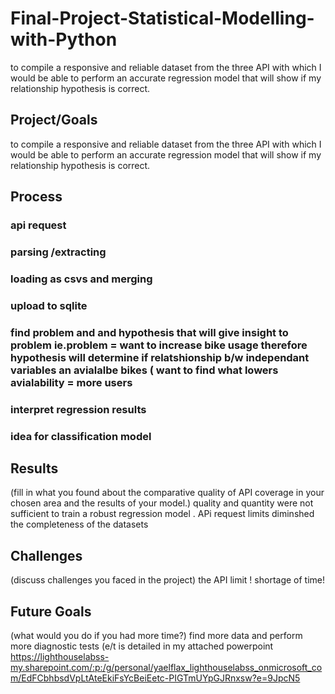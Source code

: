 # Final-Project-Statistical-Modelling-with-Python
to compile a responsive and reliable dataset from the three API with which I would be able to perform an accurate regression model that will show if my relationship hypothesis is correct.
## Project/Goals
to compile a responsive and reliable dataset from the three API with which I would be able to perform an accurate regression model that will show if my relationship hypothesis is correct.

## Process
### api request
### parsing /extracting
### loading as csvs and merging 
### upload to sqlite
### find problem and and hypothesis that will give insight to problem ie.problem = want to increase bike usage  therefore hypothesis will determine if relatshionship b/w independant variables an avialalbe bikes ( want to find what lowers avialability = more users
### interpret regression results
### idea for classification model


## Results
(fill in what you found about the comparative quality of API coverage in your chosen area and the results of your model.)
quality and quantity were not sufficient to train a robust regression model . APi request limits diminshed the completeness of the datasets

## Challenges 
(discuss challenges you faced in the project)
the API limit !
shortage of time!


## Future Goals
(what would you do if you had more time?)
find more data and perform more diagnostic tests (e/t is detailed in my attached powerpoint https://lighthouselabss-my.sharepoint.com/:p:/g/personal/yaelflax_lighthouselabss_onmicrosoft_com/EdFCbhbsdVpLtAteEkiFsYcBeiEetc-PIGTmUYpGJRnxsw?e=9JpcN5
